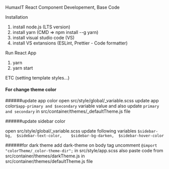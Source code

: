 HumaxIT React Component Developement, Base Code

Installation

1. install node.js (LTS version)
2. install yarn (CMD => npm install --g yarn)
3. install visual studio code (VS)
4. install VS extansions (ESLint, Prettier - Code formatter)

Run React App

1. yarn
2. yarn start

ETC (setting template styles...)

#### For change theme color
######update app color 
open src/style/global/_variable.scss
update app color```$app-primary and $secondary``` variable value
and also update ``primary and secondary`` in src/container/themes/_defaultTheme.js
file

######update sidebar color 

 open src/style/global/_variable.scss
 update following variables
``
$sidebar-bg, 
$sidebar-text-color,   
$sidebar-bg-darken, 
$sidebar-hover-color
``

######for dark theme 
add dark-theme on body tag
uncomment ``
@import "colorTheme/_color-theme-dir"; `` in 
 src/style/app.scss
also paste code from src/container/themes/darkTheme.js in src/container/themes/defaultTheme.js
file
